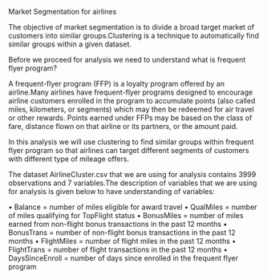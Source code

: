 Market Segmentation for airlines

The objective of market segmentation is to divide a broad target market of customers into similar groups.Clustering is a technique to automatically
find similar groups within a given dataset.

Before we proceed for analysis we need to understand what is frequent flyer program?

A frequent-flyer program (FFP) is a loyalty program offered by an airline.Many airlines have frequent-flyer programs designed to encourage airline customers enrolled in the program to accumulate points (also called miles, kilometers, or segments) which may then be redeemed for air travel or other rewards. Points earned under FFPs may be based on the class of fare, distance flown on that airline or its partners, or the amount paid. 

In this analysis we will use clustering to find similar groups within frequent flyer program so that airlines
can target different segments of customers with different type of mileage offers.

The dataset AirlineCluster.csv that we are using for analysis contains 3999 observations and 7 variables.The description  of variables that we are using for analysis is given below to have understanding of variables:

•	Balance = number of miles eligible for award travel
•	QualMiles = number of miles qualifying for TopFlight status
•	BonusMiles = number of miles earned from non-flight bonus transactions in the past 12 months
•	BonusTrans = number of non-flight bonus transactions in the past 12 months
•	FlightMiles = number of flight miles in the past 12 months
•	FlightTrans = number of flight transactions in the past 12 months
•	DaysSinceEnroll = number of days since enrolled in the frequent flyer program

